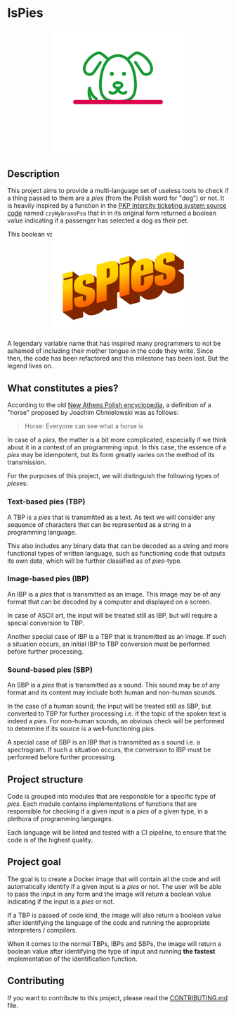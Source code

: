 # IsPies

<div style="display:flex; justify-content:center;">
  <img src="./assets/images/logo.png" width="300"/>
</div>

## Description

This project aims to provide a multi-language set of useless tools to check if
a thing passed to them are a *pies* (from the Polish word for "dog") or not.
It is heavily inspired by a function in the [PKP Intercity ticketing system source code]
named `czyWybranoPsa` that in in its original form returned a boolean value
indicating if a passenger has selected a dog as their pet.

This boolean value was named

<div style="display:flex; justify-content:center;margin-top:-2rem;">
  <img src="./assets/images/ispies.png" width="300"/>
</div>

A legendary variable name that has
inspired many programmers to not be ashamed of including their mother tongue
in the code they write. Since then, the code has been refactored and this
milestone has been lost. But the legend lives on.

## What constitutes a pies?

According to the old [New Athens Polish encyclopedia], a definition of a "horse"
proposed by Joachim Chmielowski was as follows:

> Horse: Everyone can see what a horse is

In case of a *pies*, the matter is a bit more complicated, especially if we think about it
in a context of an programming input. In this case, the essence of a *pies* may be idempotent,
but its form greatly varies on the method of its transmission.

For the purposes of this project, we will distinguish the following types of *pies*es:

### Text-based pies (TBP)

A TBP is a *pies* that is transmitted as a text. As text we will consider any
sequence of characters that can be represented as a string in a programming language.

This also includes any binary data that can be decoded as a string and more functional
types of written language, such as functioning code that outputs its own data, which
will be further classified as of *pies*-type.

### Image-based pies (IBP)

An IBP is a *pies* that is transmitted as an image. This image may be of any format
that can be decoded by a computer and displayed on a screen.

In case of ASCII art, the input will be treated still as IBP,
but will require a special conversion to TBP.

Another special case of IBP is a TBP that is transmitted as an image. If such a situation occurs,
an initial IBP to TBP conversion must be performed before further processing.

### Sound-based pies (SBP)

An SBP is a *pies* that is transmitted as a sound. This sound may be of any format and its content
may include both human and non-human sounds.

In the case of a human sound, the input will be treated still as SBP, but converted to TBP
for further processing i.e. if the topic of the spoken text is indeed a *pies*. For non-human sounds,
an obvious check will be performed to determine if its source is a well-functioning *pies*.

A special case of SBP is an IBP that is transmitted as a sound i.e. a spectrogram.
If such a situation occurs, the conversion to IBP must be performed before further processing.

## Project structure

Code is grouped into modules that are responsible for a specific type of *pies*.
Each module contains implementations of functions that are responsible for
checking if a given input is a *pies* of a given type, in a plethora of programming languages.

Each language will be linted and tested with a CI pipeline, to ensure that the
code is of the highest quality.

## Project goal

The goal is to create a Docker image that will contain all the code and will
automatically identify if a given input is a *pies* or not. The user will be able
to pass the input in any form and the image will return a boolean value indicating
if the input is a *pies* or not.

If a TBP is passed of code kind, the image will also return a boolean value
after identifying the language of the code and running the appropriate interpreters / compilers.

When it comes to the normal TBPs, IBPs and SBPs, the image will return a boolean value
after identifying the type of input and running **the fastest** implementation of the
identification function.

## Contributing

If you want to contribute to this project, please read the [CONTRIBUTING.md](./CONTRIBUTING.md) file.

[PKP Intercity ticketing system source code]: https://bilet.intercity.pl/eic_js/zakup_biletu_plugin.js?ver=880871484
[New Athens Polish encyclopedia]: https://en.wikipedia.org/wiki/Nowe_Ateny
